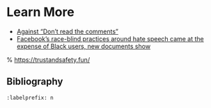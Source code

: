 # Learn More
- [Against “Don’t read the comments”](https://medium.com/humane-tech/against-don-t-read-the-comments-aee43ce515b9)
- [Facebook’s race-blind practices around hate speech came at the expense of Black users, new documents show](https://www.washingtonpost.com/technology/2021/11/21/facebook-algorithm-biased-race/)


% https://trustandsafety.fun/


## Bibliography
```{bibliography} ch14_references.bib
:labelprefix: n
```